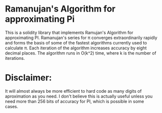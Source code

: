 # Ramanujan's Algorithm for approximating Pi

This is a solidity library that implements Ramujan's Algorithm for approximating PI. Ramanujan's series for π converges extraordinarily rapidly and forms the basis of some of the fastest algorithms currently used to calculate π. Each iteration of the algorithm increases accuracy by eight decimal places. The algorithm runs in O(k^2) time, where k is the number of iterations.

# Disclaimer:

It will almost always be more efficient to hard code as many digits of aproximation as you need. I don't believe this is actually useful unless you need more than 256 bits of accuracy for PI, which is possible in some cases.
